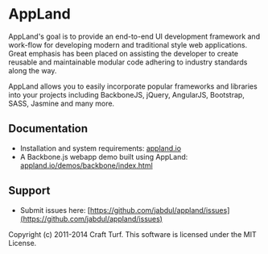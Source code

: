 AppLand
===

AppLand's goal is to provide an end-to-end UI development framework and work-flow for developing modern and traditional style web applications. Great emphasis has been placed on assisting the developer to create reusable and maintainable modular code adhering to industry standards along the way.

AppLand allows you to easily incorporate popular frameworks and libraries into your projects including BackboneJS, jQuery, AngularJS, Bootstrap, SASS, Jasmine and many more.

## Documentation

* Installation and system requirements: [appland.io](http://appland.io/)
* A Backbone.js webapp demo built using AppLand: [appland.io/demos/backbone/index.html](http://appland.io/demos/backbone/index.html)

## Support

* Submit issues here: [https://github.com/jabdul/appland/issues](https://github.com/jabdul/appland/issues)


Copyright (c) 2011-2014 Craft Turf. This software is licensed under the MIT License.